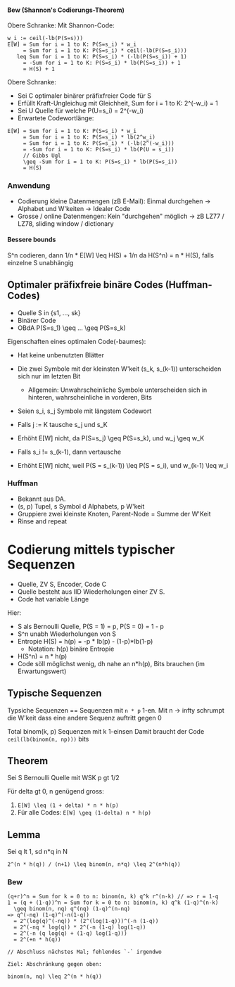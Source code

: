 #### Bew (Shannon's Codierungs-Theorem)

Obere Schranke: Mit Shannon-Code:
```
w_i := ceil(-lb(P(S=s)))
E[W] = Sum for i = 1 to K: P(S=s_i) * w_i
     = Sum for i = 1 to K: P(S=s_i) * ceil(-lb(P(S=s_i)))
   leq Sum for i = 1 to K: P(S=s_i) * (-lb(P(S=s_i)) + 1)
     = -Sum for i = 1 to K: P(S=s_i) * lb(P(S=s_i)) + 1
     = H(S) + 1
```

Obere Schranke:
- Sei C optimaler binärer präfixfreier Code für S
- Erfüllt Kraft-Ungleichug mit Gleichheit, Sum for i = 1 to K: 2^(-w_i) = 1
- Sei U Quelle für welche P(U=s_i) = 2^(-w_i)
- Erwartete Codewortlänge:
```
E[W] = Sum for i = 1 to K: P(S=s_i) * w_i
     = Sum for i = 1 to K: P(S=s_i) * lb(2^w_i)
     = Sum for i = 1 to K: P(S=s_i) * (-lb(2^(-w_i)))
     = -Sum for i = 1 to K: P(S=s_i) * lb(P(U = s_i))
     // Gibbs Ugl
     \geq -Sum for i = 1 to K: P(S=s_i) * lb(P(S=s_i))
     = H(S)
```

### Anwendung

- Codierung kleine Datenmengen (zB E-Mail): Einmal durchgehen -> Alphabet und W'keiten -> Idealer Code
- Grosse / online Datenmengen: Kein "durchgehen" möglich -> zB LZ77 / LZ78, sliding window / dictionary

#### Bessere bounds

S^n codieren, dann 1/n * E[W] \leq H(S) + 1/n
da H(S^n) = n * H(S), falls einzelne S unabhängig

## Optimaler präfixfreie binäre Codes (Huffman-Codes)

- Quelle S in {s1, ..., sk}
- Binärer Code
- OBdA P(S=s_1) \geq ... \geq P(S=s_k)

Eigenschaften eines optimalen Code(-baumes):
- Hat keine unbenutzten Blätter
- Die zwei Symbole mit der kleinsten W'keit (s_k, s_(k-1)) unterscheiden sich nur im letzten Bit
  - Allgemein: Unwahrscheinliche Symbole unterscheiden sich in hinteren, wahrscheinliche in vorderen, Bits

- Seien s_i, s_j Symbole mit längstem Codewort
- Falls j := K tausche s_j und s_K
- Erhöht E[W] nicht, da P(S=s_j) \geq P(S=s_k), und w_j \geq w_K

- Falls s_i != s_(k-1), dann vertausche
- Erhöht E[W] nicht, weil P(S = s_(k-1)) \leq P(S = s_i), und w_(k-1) \leq w_i

### Huffman

- Bekannt aus DA.
- (s, p) Tupel, s Symbol d Alphabets, p W'keit
- Gruppiere zwei kleinste Knoten, Parent-Node = Summe der W'Keit
- Rinse and repeat

# Codierung mittels typischer Sequenzen

- Quelle, ZV S, Encoder, Code C
- Quelle besteht aus IID Wiederholungen einer ZV S.
- Code hat variable Länge

Hier:
- S als Bernoulli Quelle, P(S = 1) = p, P(S = 0) = 1 - p
- S^n unabh Wiederholungen von S
- Entropie H(S) = h(p) = -p * lb(p) - (1-p)*lb(1-p)
  - Notation: h(p) binäre Entropie
- H(S^n) = n * h(p)
- Code söll möglichst wenig, dh nahe an n*h(p), Bits brauchen (im Erwartungswert)

## Typische Sequenzen

Typsiche Sequenzen == Sequenzen mit `n * p` 1-en.
  Mit n -> infty schrumpt die W'keit dass eine andere Sequenz auftritt gegen 0

Total binom(k, p) Sequenzen mit k 1-einsen
Damit braucht der Code `ceil(lb(binom(n, np)))` bits

## Theorem

Sei S Bernoulli Quelle mit WSK p gt 1/2

Für delta gt 0, n genügend gross:
1) `E[W] \leq (1 + delta) * n * h(p)`
2) Für alle Codes: `E[W] \geq (1-delta) n * h(p)`

## Lemma

Sei q lt 1, sd n*q in N

```
2^(n * h(q)) / (n+1) \leq binom(n, n*q) \leq 2^(n*h(q))
```

### Bew

```
(q+r)^n = Sum for k = 0 to n: binom(n, k) q^k r^(n-k) // => r = 1-q
1 = (q + (1-q))^n = Sum for k = 0 to n: binom(n, k) q^k (1-q)^(n-k)
  \geq binom(n, nq) q^(nq) (1-q)^(n-nq)
=> q^(-nq) (1-q)^(-n(1-q))
  = 2^(log(q)^(-nq)) * (2^(log(1-q)))^(-n (1-q))
  = 2^(-nq * log(q)) * 2^(-n (1-q) log(1-q))
  = 2^(-n (q log(q) + (1-q) log(1-q)))
  = 2^(+n * h(q))

// Abschluss nächstes Mal; fehlendes `-` irgendwo

Ziel: Abschränkung gegen oben:

binom(n, nq) \leq 2^(n * h(q))


```

###

